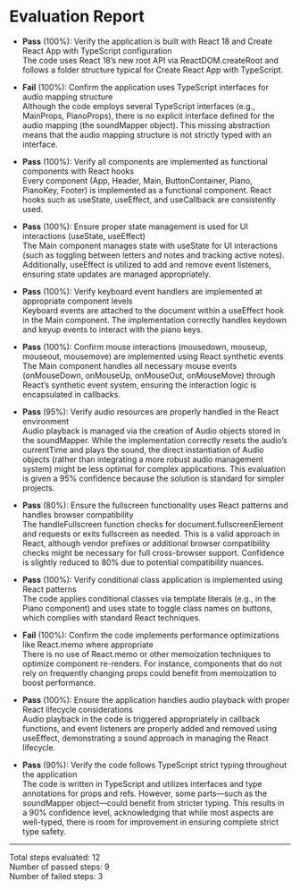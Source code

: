 # Evaluation Report

- **Pass** (100%): Verify the application is built with React 18 and Create React App with TypeScript configuration  
  The code uses React 18’s new root API via ReactDOM.createRoot and follows a folder structure typical for Create React App with TypeScript.

- **Fail** (100%): Confirm the application uses TypeScript interfaces for audio mapping structure  
  Although the code employs several TypeScript interfaces (e.g., MainProps, PianoProps), there is no explicit interface defined for the audio mapping (the soundMapper object). This missing abstraction means that the audio mapping structure is not strictly typed with an interface.

- **Pass** (100%): Verify all components are implemented as functional components with React hooks  
  Every component (App, Header, Main, ButtonContainer, Piano, PianoKey, Footer) is implemented as a functional component. React hooks such as useState, useEffect, and useCallback are consistently used.

- **Pass** (100%): Ensure proper state management is used for UI interactions (useState, useEffect)  
  The Main component manages state with useState for UI interactions (such as toggling between letters and notes and tracking active notes). Additionally, useEffect is utilized to add and remove event listeners, ensuring state updates are managed appropriately.

- **Pass** (100%): Verify keyboard event handlers are implemented at appropriate component levels  
  Keyboard events are attached to the document within a useEffect hook in the Main component. The implementation correctly handles keydown and keyup events to interact with the piano keys.

- **Pass** (100%): Confirm mouse interactions (mousedown, mouseup, mouseout, mousemove) are implemented using React synthetic events  
  The Main component handles all necessary mouse events (onMouseDown, onMouseUp, onMouseOut, onMouseMove) through React’s synthetic event system, ensuring the interaction logic is encapsulated in callbacks.

- **Pass** (95%): Verify audio resources are properly handled in the React environment  
  Audio playback is managed via the creation of Audio objects stored in the soundMapper. While the implementation correctly resets the audio’s currentTime and plays the sound, the direct instantiation of Audio objects (rather than integrating a more robust audio management system) might be less optimal for complex applications. This evaluation is given a 95% confidence because the solution is standard for simpler projects.

- **Pass** (80%): Ensure the fullscreen functionality uses React patterns and handles browser compatibility  
  The handleFullscreen function checks for document.fullscreenElement and requests or exits fullscreen as needed. This is a valid approach in React, although vendor prefixes or additional browser compatibility checks might be necessary for full cross-browser support. Confidence is slightly reduced to 80% due to potential compatibility nuances.

- **Pass** (100%): Verify conditional class application is implemented using React patterns  
  The code applies conditional classes via template literals (e.g., in the Piano component) and uses state to toggle class names on buttons, which complies with standard React techniques.

- **Fail** (100%): Confirm the code implements performance optimizations like React.memo where appropriate  
  There is no use of React.memo or other memoization techniques to optimize component re-renders. For instance, components that do not rely on frequently changing props could benefit from memoization to boost performance.

- **Pass** (100%): Ensure the application handles audio playback with proper React lifecycle considerations  
  Audio playback in the code is triggered appropriately in callback functions, and event listeners are properly added and removed using useEffect, demonstrating a sound approach in managing the React lifecycle.

- **Pass** (90%): Verify the code follows TypeScript strict typing throughout the application  
  The code is written in TypeScript and utilizes interfaces and type annotations for props and refs. However, some parts—such as the soundMapper object—could benefit from stricter typing. This results in a 90% confidence level, acknowledging that while most aspects are well-typed, there is room for improvement in ensuring complete strict type safety.

---

Total steps evaluated: 12  
Number of passed steps: 9  
Number of failed steps: 3